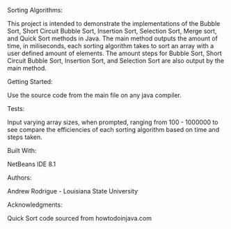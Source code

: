 Sorting Algorithms:

This project is intended to demonstrate the implementations of the Bubble Sort, Short Circuit Bubble Sort, Insertion Sort, Selection Sort, Merge sort, and Quick Sort methods in Java. The main method outputs the amount of time, in miliseconds, each sorting algorithm takes to sort an array with a user defined amount of elements. The amount steps for Bubble Sort, Short Circuit Bubble Sort, Insertion Sort, and Selection Sort are also output by the main method.   

Getting Started:

Use the source code from the main file on any java compiler.

Tests:

Input varying array sizes, when prompted, ranging from 100 - 1000000 to see compare the efficiencies of each sorting algorithm based on time and steps taken. 

Built With:

NetBeans IDE 8.1

Authors:

Andrew Rodrigue - Louisiana State University 

Acknowledgments:

Quick Sort code sourced from howtodoinjava.com
